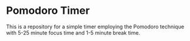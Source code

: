 # Pomodoro Timer
This is a repository for a simple timer employing the Pomodoro technique with 5-25 minute focus time and 1-5 minute break time.
